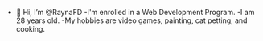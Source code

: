 - 👋 Hi, I’m @RaynaFD
-I'm enrolled in a Web Development Program.
-I am 28 years old.
-My hobbies are video games, painting, cat petting, and cooking.

<!---
RaynaFD/RaynaFD is a ✨ special ✨ repository because its `README.md` (this file) appears on your GitHub profile.
You can click the Preview link to take a look at your changes.
--->
